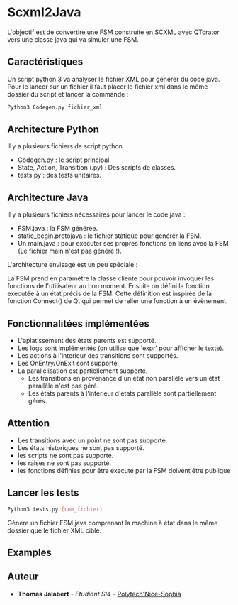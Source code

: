 # Scxml2Java

L'objectif est de convertire une FSM construite en SCXML avec QTcrator vers une classe java qui va simuler une FSM.

## Caractéristiques

Un script python 3 va analyser le fichier XML pour générer du code java.
Pour le lancer sur un fichier il faut placer le fichier xml dans le même dossier du script et lancer la commande :

```bash
Python3 Codegen.py fichier_xml
```

## Architecture Python

Il y a plusieurs fichiers de script python :

* Codegen.py : le script principal.
* State, Action, Transition (.py) : Des scripts de classes.
* tests.py : des tests unitaires.

## Architecture Java

Il y a plusieurs fichiers nécessaires pour lancer le code java :

* FSM.java : la FSM générée.
* static_begin.protojava : le fichier statique pour générer la FSM.
* Un main.java : pour executer ses propres fonctions en liens avec la FSM (Le fichier main n'est pas généré !).

L'architecture envisagé est un peu spéciale :

La FSM prend en paramètre la classe cliente pour pouvoir invoquer les fonctions de l'utilisateur au bon moment.
Ensuite on défini la fonction executée à un état précis de la FSM.
Cette définition est inspirée de la fonction Connect() de Qt qui permet de relier une fonction à un évènement.


## Fonctionnalitées implémentées

* L'aplatissement des états parents est supporté.
* Les logs sont implémentés (on utilise que 'expr' pour afficher le texte).
* Les actions à l'interieur des transitions sont supportés.
* Les OnEntry/OnExit sont supporté.
* La parallélisation est partiellement supporté.
  * Les transitions en provenance d'un état non parallèle vers un état parallèle n'est pas géré.
  * Les états parents à l'interieur d'états parallèle sont partiellement gérés.

## Attention

* Les transitions avec un point ne sont pas supporté.
* Les états historiques ne sont pas supporté.
* les scripts ne sont pas supporté.
* les raises ne sont pas supporté.
* les fonctions définies pour être executé par la FSM doivent être publique

## Lancer les tests

```bash
Python3 tests.py [nom_fichier]
```

Gènère un fichier FSM.java comprenant la machine à état dans le même dossier que le fichier XML ciblé.

## Examples



## Auteur

* **Thomas Jalabert** - *Etudiant SI4* - [Polytech'Nice-Sophia](http://www.polytechnice.fr/)
